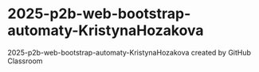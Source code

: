 # 2025-p2b-web-bootstrap-automaty-KristynaHozakova
2025-p2b-web-bootstrap-automaty-KristynaHozakova created by GitHub Classroom
